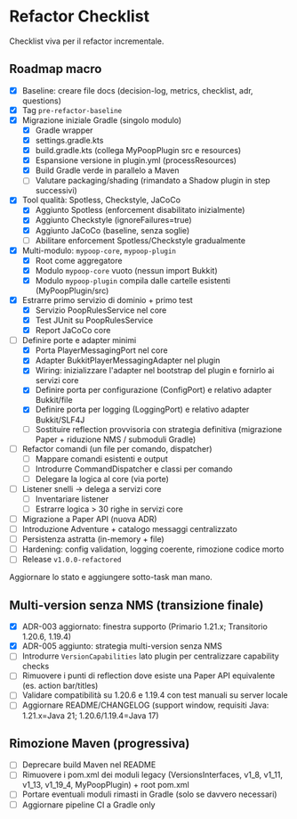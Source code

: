 # Refactor Checklist

Checklist viva per il refactor incrementale.

## Roadmap macro
- [x] Baseline: creare file docs (decision-log, metrics, checklist, adr, questions)
- [x] Tag `pre-refactor-baseline`
- [x] Migrazione iniziale Gradle (singolo modulo)
  - [x] Gradle wrapper
  - [x] settings.gradle.kts
  - [x] build.gradle.kts (collega MyPoopPlugin src e resources)
  - [x] Espansione versione in plugin.yml (processResources)
  - [x] Build Gradle verde in parallelo a Maven
  - [ ] Valutare packaging/shading (rimandato a Shadow plugin in step successivi)
- [x] Tool qualità: Spotless, Checkstyle, JaCoCo
  - [x] Aggiunto Spotless (enforcement disabilitato inizialmente)
  - [x] Aggiunto Checkstyle (ignoreFailures=true)
  - [x] Aggiunto JaCoCo (baseline, senza soglie)
  - [ ] Abilitare enforcement Spotless/Checkstyle gradualmente
- [x] Multi-modulo: `mypoop-core`, `mypoop-plugin`
  - [x] Root come aggregatore
  - [x] Modulo `mypoop-core` vuoto (nessun import Bukkit)
  - [x] Modulo `mypoop-plugin` compila dalle cartelle esistenti (MyPoopPlugin/src)
- [x] Estrarre primo servizio di dominio + primo test
  - [x] Servizio PoopRulesService nel core
  - [x] Test JUnit su PoopRulesService
  - [x] Report JaCoCo core
- [ ] Definire porte e adapter minimi
  - [x] Porta PlayerMessagingPort nel core
  - [x] Adapter BukkitPlayerMessagingAdapter nel plugin
  - [x] Wiring: inizializzare l'adapter nel bootstrap del plugin e fornirlo ai servizi core
  - [x] Definire porta per configurazione (ConfigPort) e relativo adapter Bukkit/file
  - [x] Definire porta per logging (LoggingPort) e relativo adapter Bukkit/SLF4J
  - [ ] Sostituire reflection provvisoria con strategia definitiva (migrazione Paper + riduzione NMS / submoduli Gradle)
- [ ] Refactor comandi (un file per comando, dispatcher)
  - [ ] Mappare comandi esistenti e output
  - [ ] Introdurre CommandDispatcher e classi per comando
  - [ ] Delegare la logica al core (via porte)
- [ ] Listener snelli → delega a servizi core
  - [ ] Inventariare listener
  - [ ] Estrarre logica > 30 righe in servizi core
- [ ] Migrazione a Paper API (nuova ADR)
- [ ] Introduzione Adventure + catalogo messaggi centralizzato
- [ ] Persistenza astratta (in-memory + file)
- [ ] Hardening: config validation, logging coerente, rimozione codice morto
- [ ] Release `v1.0.0-refactored`

Aggiornare lo stato e aggiungere sotto-task man mano.

## Multi-version senza NMS (transizione finale)
- [x] ADR-003 aggiornato: finestra supporto (Primario 1.21.x; Transitorio 1.20.6, 1.19.4)
- [x] ADR-005 aggiunto: strategia multi-version senza NMS
- [ ] Introdurre `VersionCapabilities` lato plugin per centralizzare capability checks
- [ ] Rimuovere i punti di reflection dove esiste una Paper API equivalente (es. action bar/titles)
- [ ] Validare compatibilità su 1.20.6 e 1.19.4 con test manuali su server locale
- [ ] Aggiornare README/CHANGELOG (support window, requisiti Java: 1.21.x=Java 21; 1.20.6/1.19.4=Java 17)

## Rimozione Maven (progressiva)
- [ ] Deprecare build Maven nel README
- [ ] Rimuovere i pom.xml dei moduli legacy (VersionsInterfaces, v1_8, v1_11, v1_13, v1_19_4, MyPoopPlugin) + root pom.xml
- [ ] Portare eventuali moduli rimasti in Gradle (solo se davvero necessari)
- [ ] Aggiornare pipeline CI a Gradle only
